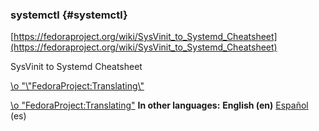 ### systemctl {#systemctl}

[https://fedoraproject.org/wiki/SysVinit_to_Systemd_Cheatsheet](https://fedoraproject.org/wiki/SysVinit_to_Systemd_Cheatsheet)

SysVinit to Systemd Cheatsheet

[\\o &quot;\\&quot;FedoraProject:Translating\\&quot;](https://fedoraproject.org/wiki/FedoraProject:Translating)

[\\o &quot;FedoraProject:Translating&quot;](https://fedoraproject.org/wiki/FedoraProject:Translating) **In other languages:** **English (en)** [Español](https://fedoraproject.org/wiki/SysVinit_to_Systemd_Cheatsheet/es) (es)